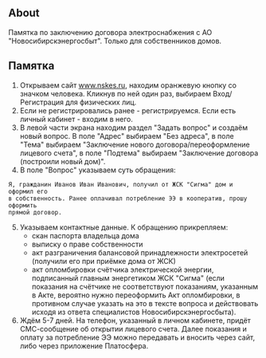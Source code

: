 ## About

Памятка по заключению договора электроснабжения с АО "Новосибирскэнергосбыт". Только для собственников домов.

## Памятка

1. Открываем сайт www.nskes.ru, находим оранжевую кнопку со значком человека. Кликнув по ней один раз, выбираем Вход/Регистрация для физических лиц.
2. Если не регистрировались ранее - регистрируемся. Если есть личный кабинет - входим в него.
3. В левой части экрана находим раздел "Задать вопрос" и создаём новый вопрос. В поле "Адрес" выбираем "Без адреса", в поле "Тема" выбираем "Заключение нового договора/переоформление лицевого счета", в поле "Подтема" выбираем "Заключение договора (построили новый дом)".
4. В поле "Вопрос" указываем суть обращения: 
```
Я, гражданин Иванов Иван Иванович, получил от ЖСК "Сигма" дом и оформил его 
в собственность. Ранее оплачивал потребление ЭЭ в кооператив, прошу оформить 
прямой договор.
```
5. Указываем контактные данные. К обращению прикрепляем:
   - скан паспорта владельца дома 
   - выписку о праве собственности
   - акт разграничения балансовой принадлежности электросетей (получили его при приёмке дома от ЖСК)
   - акт опломбировки счётчика электрической энергии, подписанный главным энергетиком ЖСК "Сигма" (если показания на счётчике не соответствуют показаниям, указанным в Акте, вероятно нужно переоформить Акт опломбировки, в противном случае указать на это в тексте вопроса и действовать исходя из ответа специалистов Новосибирскэнергосбыта).
6. Ждём 5-7 дней. На телефон, указанный в личном кабинете, придёт СМС-сообщение об открытии лицевого счета. Далее показания и оплату за потребление ЭЭ можно передавать и вносить через сайт, либо через приложение Платосфера.
